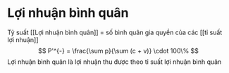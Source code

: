 # Lợi nhuận bình quân
Tỷ suất [[Lợi nhuận bình quân]] = số bình quân gia quyền của các [[tỉ suất lợi nhuận]]
$$
P'^{-} = \frac{\sum p}{\sum (c + v)} \cdot 100\%
$$
Lợi nhuận bình quân là lợi nhuận thu được theo tỉ suất lợi nhuận bình quân